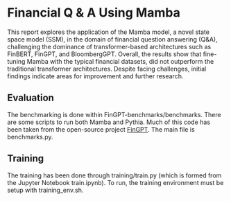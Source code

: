 # Financial Q & A Using Mamba
This report explores the application of the Mamba model, a novel state space model (SSM), in the domain of financial question answering (Q&A), challenging the dominance of transformer-based architectures such as FinBERT, FinGPT, and BloombergGPT. Overall, the results show that fine-tuning Mamba with the typical financial datasets, did not outperform the traditional transformer architectures. Despite facing challenges, initial findings indicate areas for improvement and further research.


## Evaluation
The benchmarking is done within FinGPT-benchmarks/benchmarks. There are some scripts to run both Mamba and Pythia.
Much of this code has been taken from the open-source project [FinGPT](https://github.com/AI4Finance-Foundation/FinGPT). The main file is benchmarks.py.


## Training
The training has been done through training/train.py (which is formed from the Jupyter Notebook train.ipynb). To run, the training environment must be setup with training_env.sh. 
